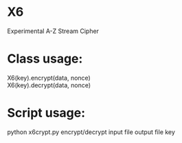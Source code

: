 # X6
Experimental A-Z Stream Cipher

# Class usage:
X6(key).encrypt(data, nonce)  
X6(key).decrypt(data, nonce)  

# Script usage:
python x6crypt.py encrypt/decrypt input file output file key
